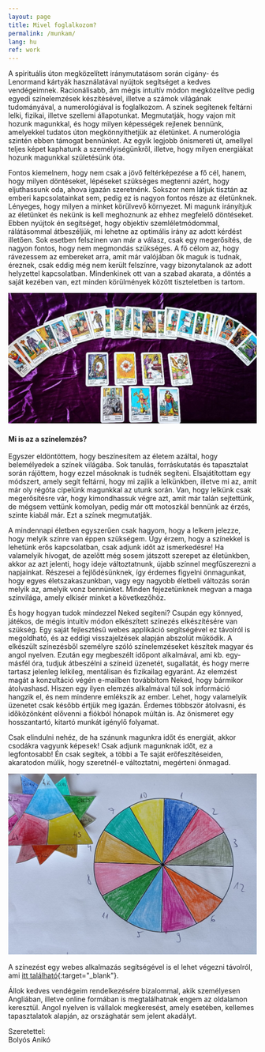 ```yaml
---
layout: page
title: Mivel foglalkozom?
permalink: /munkam/
lang: hu
ref: work
---
```


A spirituális úton megközelített iránymutatásom során cigány- és Lenormand kártyák használatával nyújtok segítséget a kedves vendégeimnek. Racionálisabb, ám mégis intuítív módon megközelítve pedig egyedi színelemzések készítésével, illetve a számok világának tudományával, a numerológiával is foglalkozom. A színek segítenek feltárni lelki, fizikai, illetve szellemi állapotunkat. Megmutatják, hogy vajon mit hozunk magunkkal, és hogy milyen képességek rejlenek bennünk, amelyekkel tudatos úton megkönnyíthetjük az életünket. A numerológia szintén ebben támogat bennünket. Az egyik legjobb önismereti út, amellyel teljes képet kaphatunk a személyiségünkről, illetve, hogy milyen energiákat hozunk magunkkal születésünk óta.

Fontos kiemelnem, hogy nem csak a jövő feltérképezése a fő cél, hanem, hogy milyen döntéseket, lépéseket szükséges megtenni azért, hogy eljuthassunk oda, ahova igazán szeretnénk. Sokszor nem látjuk tisztán az emberi kapcsolatainkat sem, pedig ez is nagyon fontos része az életünknek. Lényeges, hogy milyen a minket körülvevő környezet. Mi magunk irányítjuk az életünket és nekünk is kell meghoznunk az ehhez megfelelő döntéseket. Ebben nyújtok én segítséget, hogy objektív szemléletmódommal, rálátásommal átbeszéljük, mi lehetne az optimális irány az adott kérdést illetően. Sok esetben felszínen van már a válasz, csak egy megerősítés, de nagyon fontos, hogy nem megmondás szükséges. A fő célom az, hogy rávezessem az embereket arra, amit már valójában ők maguk is tudnak, éreznek, csak eddig még nem került felszínre, vagy bizonytalanok az adott helyzettel kapcsolatban. Mindenkinek ott van a szabad akarata, a döntés a saját kezében van, ezt minden körülmények között tiszteletben is tartom.

![](/assets/img/ciganykartya.jpg)


#### Mi is az a színelemzés?

Egyszer eldöntöttem, hogy beszínesítem az életem azáltal, hogy belemélyedek a színek világába. Sok tanulás, forráskutatás és tapasztalat során rájöttem, hogy ezzel másoknak is tudnék segíteni. Elsajátítottam egy módszert, amely segít feltárni, hogy mi zajlik a lelkünkben, illetve mi az, amit már oly régóta cipelünk magunkkal az utunk során. Van, hogy lelkünk csak megerősítésre vár, hogy kimondhassuk végre azt, amit már talán sejtettünk, de mégsem vettünk komolyan, pedig már ott motoszkál bennünk az érzés, szinte kiabál már. Ezt a színek megmutatják.

A mindennapi életben egyszerűen csak hagyom, hogy a lelkem jelezze, hogy melyik színre van éppen szükségem. Úgy érzem, hogy a színekkel is lehetünk erős kapcsolatban, csak adjunk időt az ismerkedésre! Ha valamelyik hívogat, de azelőtt még sosem játszott szerepet az életünkben, akkor az azt jelenti, hogy ideje változtatnunk, újabb színnel megfűszerezni a napjainkat. Részesei a fejlődésünknek, így érdemes figyelni önmagunkat, hogy egyes életszakaszunkban, vagy egy nagyobb életbeli változás során melyik az, amelyik vonz bennünket. Minden fejezetünknek megvan a maga színvilága, amely elkísér minket a következőhöz.

És hogy hogyan tudok mindezzel Neked segíteni? Csupán egy könnyed, játékos, de mégis intuitív módon elkészített színezés elkészítésére van szükség. Egy saját fejlesztésű webes applikáció segítségével ez távolról is megoldható, és az eddigi visszajelzések alapján abszolút működik. A elkészült színezésből személyre szóló színelemzéseket készítek magyar és angol nyelven. Ezután egy megbeszélt időpont alkalmával, ami kb. egy-másfél óra, tudjuk átbeszélni a színeid üzenetét, sugallatát, és hogy merre tartasz jelenleg lelkileg, mentálisan és fizikailag egyaránt. Az elemzést magát a konzultáció végén e-mailben továbbítom Neked, hogy bármikor átolvashasd. Hiszen egy ilyen elemzés alkalmával túl sok információ hangzik el, és nem mindenre emlékszik az ember. Lehet, hogy valamelyik üzenetet csak később értjük meg igazán. Érdemes többször átolvasni, és időközönként elővenni a fiókból hónapok múltán is. Az önismeret egy hosszantartó, kitartó munkát igénylő folyamat.

Csak elindulni nehéz, de ha szánunk magunkra időt és energiát, akkor csodákra vagyunk képesek! Csak adjunk magunknak időt, ez a legfontosabb! Én csak segítek, a többi a Te saját erőfeszítéseiden, akaratodon múlik, hogy szeretnél-e változtatni, megérteni önmagad.

![](/assets/img/szinelemzes.jpg)

A színezést egy webes alkalmazás segítségével is el lehet végezni távolról, ami [itt található](https://chroma-therapy.herokuapp.com/){:target="_blank"}.

Állok kedves vendégeim rendelkezésére bizalommal, akik személyesen Angliában, illetve online formában is megtalálhatnak engem az oldalamon keresztül. Angol nyelven is vállalok megkeresést, amely esetében, kellemes tapasztalatok alapján, az országhatár sem jelent akadályt.

Szeretettel:<br/>
Bolyós Anikó
